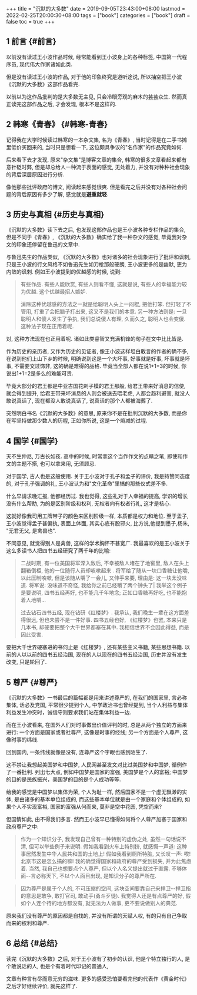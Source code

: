 +++
title = "沉默的大多数"
date = 2019-09-05T23:43:00+08:00
lastmod = 2022-02-25T20:00:30+08:00
tags = ["book"]
categories = ["book"]
draft = false
toc = true
+++

## <span class="section-num">1</span> 前言 {#前言}

以前没有读过王小波作品时候, 经常能看到王小波身上的各种标签,
中国第一代程序员, 现代伟大作家诸如此类.

但是没有读过王小波的作品,
对于他的印象终究是道听途说, 所以抽空把王小波《沉默的大多数》这部作品看完.

以前以为这作品批判的是大多数无主见, 只会冷眼旁观的麻木的芸芸众生.
然而真正读完这部作品之后, 才会发现, 根本不是这样的.


## <span class="section-num">2</span> 韩寒《青春》 {#韩寒-青春}

记得我在大学时候读过韩寒的一本杂文集, 名为《青春》,
当时记得是在二手书摊里低价买回来的, 当时只是想看一下,
这位颇具争议的"名作家"的作品究竟如何.

后来看下去才发现,
原来"杂文集"是博客文章的集合, 韩寒的很多文章看起来都有意针砭时弊,
但是却总给人一种流于表面的感觉, 无处着力,
并没有对种种社会现象的背后深层原因进行分析.

像他那些批评政府的博文,
阅读起来感觉很爽. 但是看完之后并没有对各种社会问题的背后原因有多少了解,
感觉就是**避重就轻**.


## <span class="section-num">3</span> 历史与真相 {#历史与真相}

《沉默的大多数》读下去之后, 也发现这部作品也是王小波各种专栏作品的集合, 但是不同于《青春》,
《沉默的大多数》确实给了我一种杂文的感觉, 毕竟我对杂文的印象还停留在鲁迅的文章中.

与鲁迅先生的作品类似, 《沉默的大多数》也对诸多的社会现象进行了批评和讽刺,
只是王小波的行文风格不如鲁迅先生如刀枪那般硬朗, 王小波更多的是幽默,
更为内敛的讽刺. 例如王小波提到的优越感的时候, 说到:

> 有些作品. 有些人能欣赏, 有些人则看不懂, 这就是说,
> 有些人的幸福能力较为优越. 这个优越最招人嫉妒.
>
> 消除这种优越感的方法之一就是给聪明人头上一闷棍, 把他打笨.
> 但打轻了不管用, 打重了会把脑子打出来, 这又不是我们的本意.
> 另一种方法则是: 一旦聪明人和傻人发生了争执, 我们总说傻人有理,
> 久而久之, 聪明人也会变傻. 这种法子现在正用着呢.

对, 这种方法现在也正用着呢. 诸如此类睿智又充满机锋的句子在文中比比皆是.

作为历史的亲历者, 又作为历史的见证者,
像王小波这样坦白敢言的作者的确不多, 在说到他们上山下乡的时候,
明确说到这是一个大坏事, 好事就是好事, 坏事就是坏事, 不需要文过饰非,
这的确是难得的品格. 毕竟当全部人都在说1+1=3的时候,
你说出1+1=2是多么的难能可贵.

毕竟大部分的君王都是中亚古国花剌子模的君王那般, 给君王带来好消息的信使,
就会得到提升, 给君王带来坏消息的人则会被送去喂老虎, 人都会趋利避害,
就没人敢说真话了, 现在都没人敢说真话了, 说真话的那个人都被海葬了.

突然明白书名《沉默的大多数》的意思, 原来你不是在批判沉默的大多数, 而是你在写坚持做那少数人的历程, 正如你所说, 这是一个熵减的过程.


## <span class="section-num">4</span> 国学 {#国学}

天不生仲尼, 万古长如夜. 高中的时候, 时常拿这个当作作文的点睛之笔,
即使和作文的主题不搭, 也可以拿来用, 无须顾忌.

对于国学, 古人也是这般使用. 关于王小波对于孔子和孟子的评价, 我是持赞同态度的,
对于孔子强调的礼, 王小波认为和"文化革命"里搞的那些仪式差不多.

什么早请求晚汇报, 他都经历过. 我也觉得, 这些礼对于人幸福的提高,
学识的增长没有什么帮助, 为的是区别阶级和权利, 无权者向有权者行礼,
这才是核心.

这就好像我司用工牌带子的颜色来区别阶级一样,
本质都是权力和地位. 至于孟子, 王小波觉得孟子甚偏执, 表面上体面,
其实心底有股邪火, 比方说,他提到墨子,杨朱, "无君无父, 是禽兽也".

不同意见, 就觉得别人是禽兽, 这样的学术胸怀不甚宽广.
我最喜欢的是王小波关于这么多读书人把四书五经研究了两千年的比喻:

> 二战时期, 有一位美国将军深入敌后, 不幸被敌人堵在了地窖里,
> 敌人在头上翻箱倒柜, 他的一位随行人员却咳嗽起来 .
> 将军给了随从一块口香糖让他嚼, 以此压制咳嗽, 但是该随从嚼了一会儿,
> 又伸手来要, 理由是: 这一块太没味道. 将军说: 没味道不奇怪,
> 我给你之前已经嚼了两个钟头了| 我举这个例子是要说明, 四书五经再好,
> 也不能几千年地念; 正如口香糖再好吃, 也不能抱着人地嚼...
>
> 过去钻石四书五经, 现在钻研《红楼梦》. 我承认, 我们晚生一辈在这方面差得很远,
> 但也未尝不是一件好事. 四书五经也好, 《红楼梦》也罢, 本来只是几本书,
> 却硬要把整个大千世界都塞在其中. 我相信世界不会因此得益, 而是因此受害.

要把大千世界硬塞进的书何止是《红楼梦》, 还有某些主义书籍, 某些思想书籍.
以前的人以以前的四书五经治国, 现在的人以现在的四书五经治国,
历史并没有发生改变, 只是轮回了.


## <span class="section-num">5</span> 尊严 {#尊严}

《沉默的大多数》一书最后的篇幅都是用来讲述尊严的, 在我们的国家里, 言必称集体,
话必及党国, 平常很少提到个人, 中学政治书也曾经提到,
当个人利益与集体利益发生冲突时，诚信守则要求我们站在集体利益一边.

而在王小波看来, 在国外人们对时事做出价值评判的时,
总是从两个独立的方面来进行: 一个方面是国家或者社尊严, 这像是时事的经线;
另一个方面是个人尊严, 这像时事的纬线.

回到国内, 一条纬线就像是没有, 连尊严这个字眼也感到陌生了.

这不禁让我想起美国梦和中国梦,
人民网甚至发文对比过美国梦和中国梦, 循例作了一番批判. 列出七大点,
例如中国梦是国家的富强, 美国梦是个人的富裕;
中国梦的目的是民族振兴，美国梦的目的是个人成功等等.

给我的感觉是中国梦以集体为荣, 个人为耻一样,
然后国家不是一个虚无飘渺的实体, 是由诸多的基本单位组成的,
而这些基本单位就是由一个家庭和个体组成的, 如果个人不实现富裕,
国家的富强从何而来, 莫非是空中花园, 凭空而来?

但国情如此, 由不得我们多言. 然而王小波早已懂得如何将个人尊严加塞于国家和政府尊严之中:

> 作为一个知识分子, 我发现自己曾有一种特别的虚伪之处, 虽然一句话说不清,
> 但可以举些例子来说明. 假如我看到火车上特别挤, 就感慨一声道:
> 这种事居然发生中华人民共和国的土地上! 假如我看到厕所特脏, 又长叹一声:
> 唉! 北京市这是怎么搞的嘛! 我的确觉得国家和政府的尊严受到损失,
> 并为此焦虑着. 当然, 我自己也想要点个人尊严,
> 但以个人名义提出就过于直露. 不够体面--言必称天下, 不以个人面目出现,
> 是知识分子的尊严所在.

<!--quoteend-->

> 因为尊严是属于个人的, 不可压缩的空间,
> 这块空间要靠自己来捍卫--捍卫指的意思是敢争, 敢打官司,
> 敢动手(勇斗歹徒). 我觉得人还是有点尊严的好,
> 假如个人连个待的地方都没有, 就无法为人做事, 更不要说做别人的典范.

原来我们没有尊严的原因都是自找的, 并没有所谓的天赋人权, 有的只有自己争取而来的权利和尊严.


## <span class="section-num">6</span> 总结 {#总结}

读完《沉默的大多数》之后, 对于王小波有了初步的认识, 他是个特立独行的人,
是个敢说话的人, 也是个有着时代印记的普通人,

文章有种言有尽而意无穷的滋味. 更多的感受恐怕要看完他的代表作《黄金时代》之后才好继续评价, 就先这样了.
